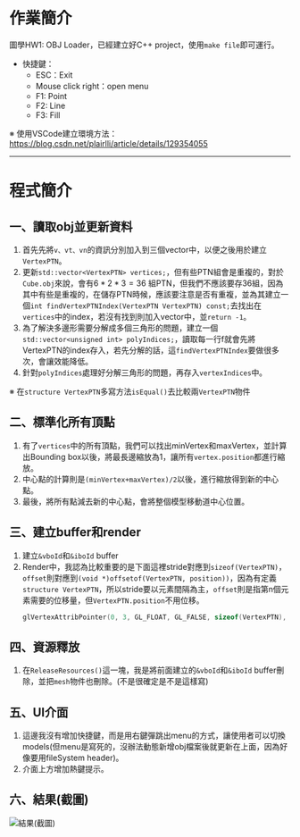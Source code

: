 # 作業簡介

圖學HW1: OBJ Loader，已經建立好C++ project，使用`make file`即可運行。 

* 快捷鍵：
  * ESC：Exit
  * Mouse click right：open menu
  * F1: Point
  * F2: Line
  * F3: Fill 

※ 使用VSCode建立環境方法： https://blog.csdn.net/plairlli/article/details/129354055

---

# 程式簡介

## 一、讀取obj並更新資料
1. 首先先將`v、vt、vn`的資訊分別加入到三個vector中，以便之後用於建立`VertexPTN`。
2. 更新`std::vector<VertexPTN> vertices;`，但有些PTN組會是重複的，對於`Cube.obj`來說，會有$6*2*3=36$ 組PTN，但我們不應該要存$36$組，因為其中有些是重複的，在儲存PTN時候，應該要注意是否有重複，並為其建立一個`int findVertexPTNIndex(VertexPTN VertexPTN) const;`去找出在`vertices`中的index，若沒有找到則加入vector中，並`return -1`。
3. 為了解決多邊形需要分解成多個三角形的問題，建立一個`std::vector<unsigned int> polyIndices;`，讀取每一行f就會先將VertexPTN的index存入，若先分解的話，這`findVertexPTNIndex`要做很多次，會讓效能降低。
4. 針對`polyIndices`處理好分解三角形的問題，再存入`vertexIndices`中。

※ 在`structure VertexPTN`多寫方法`isEqual()`去比較兩`VertexPTN`物件

## 二、標準化所有頂點
1. 有了`vertices`中的所有頂點，我們可以找出minVertex和maxVertex，並計算出Bounding box以後，將最長邊縮放為1，讓所有`vertex.position`都進行縮放。
2. 中心點的計算則是`(minVertex+maxVertex)/2`以後，進行縮放得到新的中心點。
3. 最後，將所有點減去新的中心點，會將整個模型移動道中心位置。

## 三、建立buffer和render
1. 建立`&vboId`和`&iboId` buffer
2. Render中，我認為比較重要的是下面這裡stride對應到`sizeof(VertexPTN)`，`offset`則對應到`(void *)offsetof(VertexPTN, position))`，因為有定義`structure VertexPTN`，所以stride要以元素間隔為主，`offset`則是指第n個元素需要的位移量，但`VertexPTN.position`不用位移。
   ```c
   glVertexAttribPointer(0, 3, GL_FLOAT, GL_FALSE, sizeof(VertexPTN), (void *)offsetof(VertexPTN, position)); // pos offset is 0
   ```

## 四、資源釋放
1. 在`ReleaseResources()`這一塊，我是將前面建立的`&vboId`和`&iboId` buffer刪除，並把`mesh`物件也刪除。(不是很確定是不是這樣寫)

## 五、UI介面
1. 這邊我沒有增加快捷鍵，而是用右鍵彈跳出menu的方式，讓使用者可以切換models(但menu是寫死的，沒辦法動態新增obj檔案後就更新在上面，因為好像要用fileSystem header)。
2. 介面上方增加熱鍵提示。

## 六、結果(截圖)

![結果(截圖)](result.png "結果(截圖)")